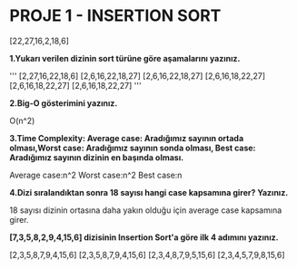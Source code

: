 #  PROJE 1 - INSERTION SORT

[22,27,16,2,18,6]

**1.Yukarı verilen dizinin sort türüne göre aşamalarını yazınız.**

'''
[2,27,16,22,18,6]
[2,6,16,22,18,27]
[2,6,16,22,18,27]
[2,6,16,18,22,27]
[2,6,16,18,22,27]
[2,6,16,18,22,27]
'''

**2.Big-O gösterimini yazınız.**

O(n^2)

**3.Time Complexity: Average case: Aradığımız sayının ortada olması,Worst case: Aradığımız sayının sonda olması, Best case: Aradığımız sayının dizinin en başında olması.**

 Average case:n^2
 Worst case:n^2
 Best case:n

**4.Dizi sıralandıktan sonra 18 sayısı hangi case kapsamına girer? Yazınız.**

 18 sayısı dizinin ortasına daha yakın olduğu için average case kapsamına girer.
 
**[7,3,5,8,2,9,4,15,6] dizisinin Insertion Sort'a göre ilk 4 adımını yazınız.**
 
 [2,3,5,8,7,9,4,15,6]
 [2,3,5,8,7,9,4,15,6]
 [2,3,4,8,7,9,5,15,6]
 [2,3,4,5,7,9,8,15,6]
 
 
